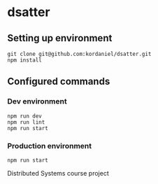 # dsatter

## Setting up environment
```
git clone git@github.com:kordaniel/dsatter.git
npm install
```
## Configured commands
### Dev environment
```
npm run dev
npm run lint
npm run start
```
### Production environment
```
npm run start
```

Distributed Systems course project